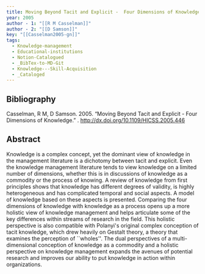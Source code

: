 ```yaml
---
title: Moving Beyond Tacit and Explicit -  Four Dimensions of Knowledge
year: 2005
author - 1: "[[R M Casselman]]"
author - 2: "[[D Samson]]"
key: "[[Casselman2005-gn]]"
tags:
  - Knowledge-management
  - Educational-institutions
  - Notion-Catalogued
  - _BibTex-to-MD-Git
  - Knowledge---Skill-Acquisition
  - _Cataloged
---
```


## Bibliography
Casselman, R M, D Samson. 2005. “Moving Beyond Tacit and Explicit -  Four Dimensions of Knowledge.” . http://dx.doi.org/10.1109/HICSS.2005.446

## Abstract
Knowledge is a complex concept, yet the dominant view of knowledge in the management literature is a dichotomy between tacit and explicit. Even the knowledge management literature tends to view knowledge on a limited number of dimensions, whether this is in discussions of knowledge as a commodity or the process of knowing. A review of knowledge from first principles shows that knowledge has different degrees of validity, is highly heterogeneous and has complicated temporal and social aspects. A model of knowledge based on these aspects is presented. Comparing the four dimensions of knowledge with knowledge as a process opens up a more holistic view of knowledge management and helps articulate some of the key differences within streams of research in the field. This holistic perspective is also compatible with Polanyi's original complex conception of tacit knowledge, which drew heavily on Gestalt theory, a theory that examines the perception of ``wholes''. The dual perspectives of a multi-dimensional conception of knowledge as a commodity and a holistic perspective on knowledge management expands the avenues of potential research and improves our ability to put knowledge in action within organizations.